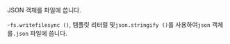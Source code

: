 JSON 객체를 파일에 씁니다.

-`fs.writefilesync ()`, 템플릿 리터럴 및`json.stringify ()`를 사용하여`json` 객체를`.json` 파일에 씁니다.